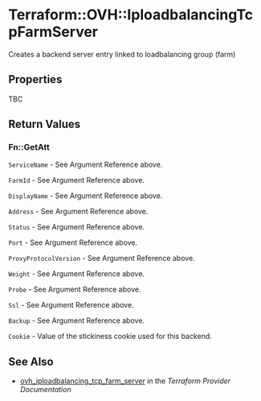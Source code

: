 # Terraform::OVH::IploadbalancingTcpFarmServer

Creates a backend server entry linked to loadbalancing group (farm)

## Properties

TBC

## Return Values

### Fn::GetAtt

`ServiceName` - See Argument Reference above.

`FarmId` - See Argument Reference above.

`DisplayName` - See Argument Reference above.

`Address` - See Argument Reference above.

`Status` - See Argument Reference above.

`Port` - See Argument Reference above.

`ProxyProtocolVersion` - See Argument Reference above.

`Weight` - See Argument Reference above.

`Probe` - See Argument Reference above.

`Ssl` - See Argument Reference above.

`Backup` - See Argument Reference above.

`Cookie` - Value of the stickiness cookie used for this backend.

## See Also

* [ovh_iploadbalancing_tcp_farm_server](https://www.terraform.io/docs/providers/ovh/r/iploadbalancing_tcp_farm_server.html) in the _Terraform Provider Documentation_